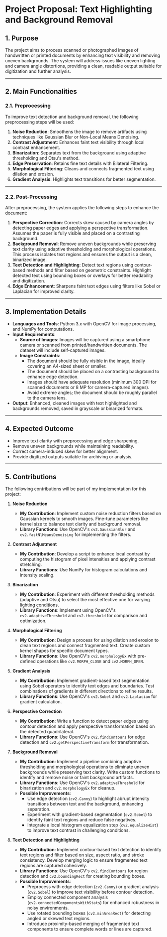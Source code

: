 # **Project Proposal: Text Highlighting and Background Removal**

## **1. Purpose**

The project aims to process scanned or photographed images of handwritten or printed documents by enhancing text
visibility and removing uneven backgrounds. The system will address issues like uneven lighting and camera angle
distortions, providing a clean, readable output suitable for digitization and further analysis.

---

## **2. Main Functionalities**

### **2.1. Preprocessing**

To improve text detection and background removal, the following preprocessing steps will be used:

1. **Noise Reduction**: Smoothens the image to remove artifacts using techniques like Gaussian Blur or Non-Local Means
   Denoising.
2. **Contrast Adjustment**: Enhances faint text visibility through local contrast enhancement.
3. **Binarization**: Separates text from the background using adaptive thresholding and Otsu's method.
4. **Edge Preservation**: Retains fine text details with Bilateral Filtering.
5. **Morphological Filtering**: Cleans and connects fragmented text using dilation and erosion.
6. **Gradient Analysis**: Highlights text transitions for better segmentation.

---

### **2.2. Post-Processing**

After preprocessing, the system applies the following steps to enhance the document:

1. **Perspective Correction**: Corrects skew caused by camera angles by detecting paper edges and applying a perspective
   transformation. Assumes the paper is fully visible and placed on a contrasting background.
2. **Background Removal**: Remove uneven backgrounds while preserving text clarity using adaptive thresholding and
   morphological operations. This process isolates text regions and ensures the output is a clean, binarized image.
3. **Text Detection and Highlighting**: Detect text regions using contour-based methods and filter based on geometric
   constraints. Highlight detected text using bounding boxes or overlays for better readability and digitization.
4. **Edge Enhancement**: Sharpens faint text edges using filters like Sobel or Laplacian for improved clarity.

---

## **3. Implementation Details**

- **Languages and Tools**: Python 3.x with OpenCV for image processing, and NumPy for computations.
- **Input Requirements**:
    - **Source of Images**: Images will be captured using a smartphone camera or scanned from printed/handwritten
      documents. The dataset will include self-captured images.
    - **Image Constraints**:
        - The document should be fully visible in the image, ideally covering an A4-sized sheet or smaller.
        - The document should be placed on a contrasting background to enhance edge detection.
        - Images should have adequate resolution (minimum 300 DPI for scanned documents or 8 MP for camera-captured
          images).
        - Avoid extreme angles; the document should be roughly parallel to the camera lens.
- **Output**: Enhanced, cleaned images with text highlighted and backgrounds removed, saved in grayscale or binarized
  formats.

---

## **4. Expected Outcome**

- Improve text clarity with preprocessing and edge sharpening.
- Remove uneven backgrounds while maintaining readability.
- Correct camera-induced skew for better alignment.
- Provide digitized outputs suitable for archiving or analysis.

---

## **5. Contributions**

The following contributions will be part of my implementation for this project:

1. **Noise Reduction**
    - **My Contribution**: Implement custom noise reduction filters based on Gaussian kernels to smooth images.
      Fine-tune parameters like kernel size to balance text clarity and background removal.
    - **Library Functions**: Use OpenCV's `cv2.GaussianBlur` and `cv2.fastNlMeansDenoising` for implementing the
      filters.

2. **Contrast Adjustment**
    - **My Contribution**: Develop a script to enhance local contrast by computing the histogram of pixel intensities
      and applying contrast stretching.
    - **Library Functions**: Use NumPy for histogram calculations and intensity scaling.

3. **Binarization**
    - **My Contribution**: Experiment with different thresholding methods (adaptive and Otsu) to select the most
      effective one for varying lighting conditions.
    - **Library Functions**: Implement using OpenCV's `cv2.adaptiveThreshold` and `cv2.threshold` for comparison and
      optimization.

4. **Morphological Filtering**
    - **My Contribution**: Design a process for using dilation and erosion to clean text regions and connect fragmented
      text. Create custom kernel shapes for specific document types.
    - **Library Functions**: Use OpenCV's `cv2.morphologyEx` with pre-defined operations like `cv2.MORPH_CLOSE` and
      `cv2.MORPH_OPEN`.

5. **Gradient Analysis**
    - **My Contribution**: Implement gradient-based text segmentation using Sobel operators to identify text edges and
      boundaries. Test combinations of gradients in different directions to refine results.
    - **Library Functions**: Use OpenCV's `cv2.Sobel` and `cv2.Laplacian` for gradient calculation.

6. **Perspective Correction**
    - **My Contribution**: Write a function to detect paper edges using contour detection and apply perspective
      transformation based on the detected quadrilateral.
    - **Library Functions**: Use OpenCV's `cv2.findContours` for edge detection and `cv2.getPerspectiveTransform` for
      transformation.

7. **Background Removal**
    - **My Contribution**: Implement a pipeline combining adaptive thresholding and morphological operations to
      eliminate uneven backgrounds while preserving text clarity. Write custom functions to identify and remove noise or
      faint background artifacts.
    - **Library Functions**: Use OpenCV's `cv2.adaptiveThreshold` for binarization and `cv2.morphologyEx` for cleanup.
    - **Possible Improvements**:
        - Use edge detection (`cv2.Canny`) to highlight abrupt intensity transitions between text and the background,
          enhancing separation.
        - Experiment with gradient-based segmentation (`cv2.Sobel`) to identify faint text regions and reduce false
          negatives.
        - Integrate a local histogram equalization step (`cv2.equalizeHist`) to improve text contrast in challenging
          conditions.

8. **Text Detection and Highlighting**
    - **My Contribution**: Implement contour-based text detection to identify text regions and filter based on size,
      aspect ratio, and stroke consistency. Develop merging logic to ensure fragmented text regions are captured
      cohesively.
    - **Library Functions**: Use OpenCV's `cv2.findContours` for region detection and `cv2.boundingRect` for creating
      bounding boxes.
    - **Possible Improvements**:
        - Preprocess with edge detection (`cv2.Canny`) or gradient analysis (`cv2.Sobel`) to improve text visibility
          before contour detection.
        - Employ connected component analysis (`cv2.connectedComponentsWithStats`) for enhanced robustness in noisy
          environments.
        - Use rotated bounding boxes (`cv2.minAreaRect`) for detecting angled or skewed text regions.
        - Introduce proximity-based merging of fragmented text components to ensure complete words or lines are
          captured.